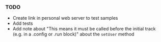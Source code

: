 
### TODO
* Create link in personal web server to test samples
* Add tests
* Add note about "This means it must be called before the initial track (e.g. in a .config or .run block)" about the `setUser` method
